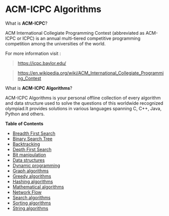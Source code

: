# ACM-ICPC Algorithms

What is **ACM-ICPC**?

ACM International Collegiate Programming Contest (abbreviated as ACM-ICPC or ICPC) is an annual multi-tiered competitive programming competition among the universities of the world.

For more information visit : 

>https://icpc.baylor.edu/

>https://en.wikipedia.org/wiki/ACM_International_Collegiate_Programming_Contest

What is **ACM-ICPC Algorithms**?

ACM-ICPC Algorithms is your personal offline collection of every algorithm and data structure used to solve the questions of this worldwide recognized olympiad.It provides solutions in various languages spanning C, C++, Java, Python and others.


**Table of Contents**

* [Breadth First Search](/BFS)
* [Binary Search Tree](/BST)
* [Backtracking](/BackTracking)
* [Depth First Search](/DFS)
* [Bit manipulation](/BitManipulation)
* [Data structures](/Data%20Structures)
* [Dynamic programming](/DP)
* [Graph algorithms](/Graph) 
* [Greedy algorithms](/Greedy/Kruskal’sMinimumSpanningTree)
* [Hashing algorithms](/Hashing) 
* [Mathematical algorithms](/Math)
* [Network Flow](/NetworkFlow)
* [Search algorithms](/Search) 
* [Sorting algorithms](/Sorting)
* [String algorithms](/String)
